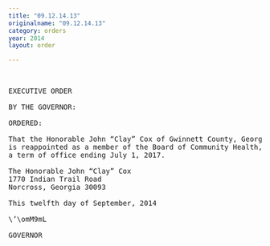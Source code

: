 ```yaml
---
title: "09.12.14.13"
originalname: "09.12.14.13"
category: orders
year: 2014
layout: order

---
```

<pre>
 

EXECUTIVE ORDER

BY THE GOVERNOR:

ORDERED:

That the Honorable John “Clay” Cox of Gwinnett County, Georgia,
is reappointed as a member of the Board of Community Health, for
a term of office ending July 1, 2017.

The Honorable John “Clay” Cox
1770 Indian Trail Road
Norcross, Georgia 30093

This twelfth day of September, 2014

\’\omM9mL

GOVERNOR

</pre>
